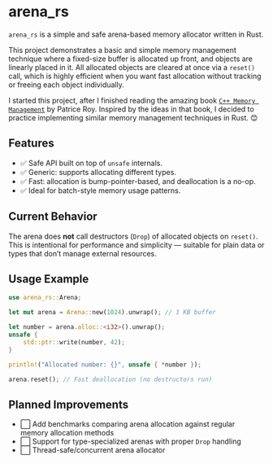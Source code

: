 # arena_rs

`arena_rs` is a simple and safe arena-based memory allocator written in Rust.

This project demonstrates a basic and simple memory management technique where a fixed-size buffer is allocated up front, and objects are linearly placed in it. All allocated objects are cleared at once via a `reset()` call, which is highly efficient when you want fast allocation without tracking or freeing each object individually.

I started this project, after I finished reading the amazing book [`C++ Memory Management`](https://www.amazon.com/Memory-Management-leaner-memory-management-techniques/dp/1805129805) by Patrice Roy. Inspired by the ideas in that book, I decided to practice implementing similar memory management techniques in Rust. 😊

## Features

- ✅ Safe API built on top of `unsafe` internals.
- ✅ Generic: supports allocating different types.
- ✅ Fast: allocation is bump-pointer-based, and deallocation is a no-op.
- ✅ Ideal for batch-style memory usage patterns.

## Current Behavior

The arena does **not** call destructors (`Drop`) of allocated objects on `reset()`. This is intentional for performance and simplicity — suitable for plain data or types that don’t manage external resources.

## Usage Example

```rust
use arena_rs::Arena;

let mut arena = Arena::new(1024).unwrap(); // 1 KB buffer

let number = arena.alloc::<i32>().unwrap();
unsafe {
    std::ptr::write(number, 42);
}

println!("Allocated number: {}", unsafe { *number });

arena.reset(); // Fast deallocation (no destructors run)
```


## Planned Improvements
- ⬜ Add benchmarks comparing arena allocation against regular memory allocation methods
- ⬜ Support for type-specialized arenas with proper `Drop` handling  
- ⬜ Thread-safe/concurrent arena allocator